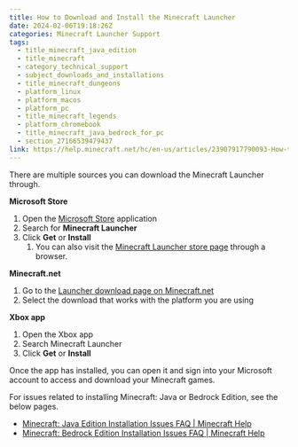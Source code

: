 ```yaml
---
title: How to Download and Install the Minecraft Launcher
date: 2024-02-06T19:18:26Z
categories: Minecraft Launcher Support
tags:
  - title_minecraft_java_edition
  - title_minecraft
  - category_technical_support
  - subject_downloads_and_installations
  - title_minecraft_dungeons
  - platform_linux
  - platform_macos
  - platform_pc
  - title_minecraft_legends
  - platform_chromebook
  - title_minecraft_java_bedrock_for_pc
  - section_27166539479437
link: https://help.minecraft.net/hc/en-us/articles/23907917790093-How-to-Download-and-Install-the-Minecraft-Launcher
---
```


There are multiple sources you can download the Minecraft Launcher through.

**Microsoft Store**

1.  Open the [Microsoft Store](https://nam06.safelinks.protection.outlook.com/?url=https%3A%2F%2Faka.ms%2FMSStoreHome&data=05%7C02%7Cv-johnhansen%40microsoft.com%7C54d9061837674426b76608dc27412c95%7C72f988bf86f141af91ab2d7cd011db47%7C1%7C0%7C638428408081108321%7CUnknown%7CTWFpbGZsb3d8eyJWIjoiMC4wLjAwMDAiLCJQIjoiV2luMzIiLCJBTiI6Ik1haWwiLCJXVCI6Mn0%3D%7C0%7C%7C%7C&sdata=IuSZraS4s5yirUTaw0Upwx36YR4J5edk9aZbwQHQ8o4%3D&reserved=0) application
2.  Search for **Minecraft Launcher**
3.  Click **Get** or **Install**
    1.  You can also visit the [Minecraft Launcher store page](https://nam06.safelinks.protection.outlook.com/?url=https%3A%2F%2Fwww.xbox.com%2Fen-us%2Fgames%2Fstore%2Fminecraft-launcher%2F9pgw18npbzv5&data=05%7C02%7Cv-johnhansen%40microsoft.com%7C54d9061837674426b76608dc27412c95%7C72f988bf86f141af91ab2d7cd011db47%7C1%7C0%7C638428408081088840%7CUnknown%7CTWFpbGZsb3d8eyJWIjoiMC4wLjAwMDAiLCJQIjoiV2luMzIiLCJBTiI6Ik1haWwiLCJXVCI6Mn0%3D%7C0%7C%7C%7C&sdata=Lym%2BP6DXJ2ABQ2xBON4FGuG4VQOi4IUp3rkOlJqnIbk%3D&reserved=0) through a browser.

**Minecraft.net**

1.  Go to the [Launcher download page on Minecraft.net](https://www.minecraft.net/en-us/download)
2.  Select the download that works with the platform you are using

**Xbox app**

1.  Open the Xbox app
2.  Search Minecraft Launcher
3.  Click **Get** or **Install**

Once the app has installed, you can open it and sign into your Microsoft account to access and download your Minecraft games.

For issues related to installing Minecraft: Java or Bedrock Edition, see the below pages.

- [Minecraft: Java Edition Installation Issues FAQ \| Minecraft Help](../Download-Install/System-Requirements-for-Minecraft-Java-Edition.md)
- [Minecraft: Bedrock Edition Installation Issues FAQ \| Minecraft Help](../Download-Install/Minecraft-Bedrock-Edition-Installation-Issues-FAQ.md)
